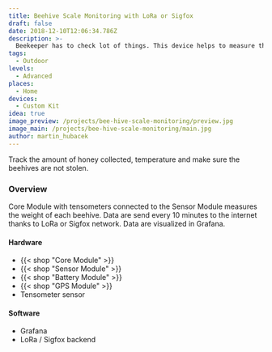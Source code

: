 ```yaml
---
title: Beehive Scale Monitoring with LoRa or Sigfox
draft: false
date: 2018-12-10T12:06:34.786Z
description: >-
  Beekeeper has to check lot of things. This device helps to measure the weight of the Beehive and also amount of honey inside. He can also monitor temperature and, if neccessary, the location with GPS as a prevention for burglars.
tags:
  - Outdoor
levels:
  - Advanced
places:
  - Home
devices:
  - Custom Kit
idea: true
image_preview: /projects/bee-hive-scale-monitoring/preview.jpg
image_main: /projects/bee-hive-scale-monitoring/main.jpg
author: martin_hubacek
---
```


Track the amount of honey collected, temperature and make sure the beehives are not stolen.

### Overview

Core Module with tensometers connected to the Sensor Module measures the weight of each beehive. Data are send every 10 minutes to the internet thanks to LoRa or Sigfox network.
Data are visualized in Grafana.

#### Hardware

* {{< shop "Core Module" >}}
* {{< shop "Sensor Module" >}}
* {{< shop "Battery Module" >}}
* {{< shop "GPS Module" >}}
* Tensometer sensor

#### Software

* Grafana
* LoRa / Sigfox backend

